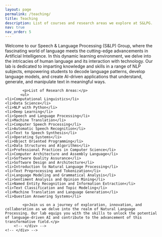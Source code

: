 ```yaml
---
layout: page
permalink: /teaching/
title: Teaching
description: List of courses and research areas we explore at S&LPG.
nav: true
nav_order: 5
---
```


<div class="container text-justify">
    <!-- <div class="row justify-content-center"> -->
        <!-- <div class="col-md-10 "> -->
            <p>Welcome to our Speech & Language Processing (S&LP) Group, where the fascinating world of language meets the cutting-edge advancements in Artificial Intelligence. In this dynamic learning environment, we delve into the intricacies of human language and its interaction with technology. Our lab is dedicated to imparting knowledge and skills in a range of NLP subjects, empowering students to decode language patterns, develop language models, and create AI-driven applications that understand, generate, and manipulate text in meaningful ways.</p>

            <p>List of Research Areas:</p>
           <ul>
    <li>Computational Linguistics</li>
    <li>Data Science</li>
    <li>NLP with Python</li>
    <li>Deep Learning</li>
    <li>Speech and Language Processing</li>
    <li>Machine Translation</li>
    <li>Computer Speech Processing</li>
    <li>Automatic Speech Recognition</li>
    <li>Text to Speech Synthesis</li>
    <li>Operating Systems</li>
    <li>Object Oriented Programming</li>
    <li>Data Structures and Algorithms</li>
    <li>Professional Practices in Computer Science</li>
    <li>Computer Architecture and Assembly Language</li>
    <li>Software Quality Assurance</li>
    <li>Software Design and Architecture</li>
    <li>Introduction to Natural Language Processing</li>
    <li>Text Preprocessing and Tokenization</li>
    <li>Language Modeling and Grammatical Analysis</li>
    <li>Sentiment Analysis and Opinion Mining</li>
    <li>Named Entity Recognition and Information Extraction</li>
    <li>Text Classification and Topic Modeling</li>
    <li>Machine Translation and Language Generation</li>
    <li>Question Answering Systems</li>
</ul>


            <p>Join us on a journey of exploration, innovation, and collaboration as we delve into the realm of Natural Language Processing. Our lab equips you with the skills to unlock the potential of language-driven AI and contribute to the advancement of this transformative field.</p>
        <!-- </div> -->
    <!-- </div> -->
</div>
